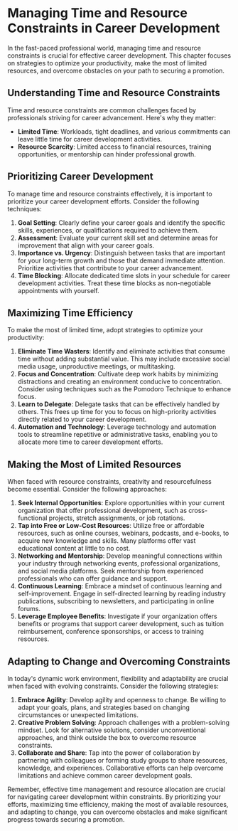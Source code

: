 Managing Time and Resource Constraints in Career Development
=======================================================================

In the fast-paced professional world, managing time and resource constraints is crucial for effective career development. This chapter focuses on strategies to optimize your productivity, make the most of limited resources, and overcome obstacles on your path to securing a promotion.

Understanding Time and Resource Constraints
-------------------------------------------

Time and resource constraints are common challenges faced by professionals striving for career advancement. Here's why they matter:

* **Limited Time**: Workloads, tight deadlines, and various commitments can leave little time for career development activities.
* **Resource Scarcity**: Limited access to financial resources, training opportunities, or mentorship can hinder professional growth.

Prioritizing Career Development
-------------------------------

To manage time and resource constraints effectively, it is important to prioritize your career development efforts. Consider the following techniques:

1. **Goal Setting**: Clearly define your career goals and identify the specific skills, experiences, or qualifications required to achieve them.
2. **Assessment**: Evaluate your current skill set and determine areas for improvement that align with your career goals.
3. **Importance vs. Urgency**: Distinguish between tasks that are important for your long-term growth and those that demand immediate attention. Prioritize activities that contribute to your career advancement.
4. **Time Blocking**: Allocate dedicated time slots in your schedule for career development activities. Treat these time blocks as non-negotiable appointments with yourself.

Maximizing Time Efficiency
--------------------------

To make the most of limited time, adopt strategies to optimize your productivity:

1. **Eliminate Time Wasters**: Identify and eliminate activities that consume time without adding substantial value. This may include excessive social media usage, unproductive meetings, or multitasking.
2. **Focus and Concentration**: Cultivate deep work habits by minimizing distractions and creating an environment conducive to concentration. Consider using techniques such as the Pomodoro Technique to enhance focus.
3. **Learn to Delegate**: Delegate tasks that can be effectively handled by others. This frees up time for you to focus on high-priority activities directly related to your career development.
4. **Automation and Technology**: Leverage technology and automation tools to streamline repetitive or administrative tasks, enabling you to allocate more time to career development efforts.

Making the Most of Limited Resources
------------------------------------

When faced with resource constraints, creativity and resourcefulness become essential. Consider the following approaches:

1. **Seek Internal Opportunities**: Explore opportunities within your current organization that offer professional development, such as cross-functional projects, stretch assignments, or job rotations.
2. **Tap into Free or Low-Cost Resources**: Utilize free or affordable resources, such as online courses, webinars, podcasts, and e-books, to acquire new knowledge and skills. Many platforms offer vast educational content at little to no cost.
3. **Networking and Mentorship**: Develop meaningful connections within your industry through networking events, professional organizations, and social media platforms. Seek mentorship from experienced professionals who can offer guidance and support.
4. **Continuous Learning**: Embrace a mindset of continuous learning and self-improvement. Engage in self-directed learning by reading industry publications, subscribing to newsletters, and participating in online forums.
5. **Leverage Employee Benefits**: Investigate if your organization offers benefits or programs that support career development, such as tuition reimbursement, conference sponsorships, or access to training resources.

Adapting to Change and Overcoming Constraints
---------------------------------------------

In today's dynamic work environment, flexibility and adaptability are crucial when faced with evolving constraints. Consider the following strategies:

1. **Embrace Agility**: Develop agility and openness to change. Be willing to adapt your goals, plans, and strategies based on changing circumstances or unexpected limitations.
2. **Creative Problem Solving**: Approach challenges with a problem-solving mindset. Look for alternative solutions, consider unconventional approaches, and think outside the box to overcome resource constraints.
3. **Collaborate and Share**: Tap into the power of collaboration by partnering with colleagues or forming study groups to share resources, knowledge, and experiences. Collaborative efforts can help overcome limitations and achieve common career development goals.

Remember, effective time management and resource allocation are crucial for navigating career development within constraints. By prioritizing your efforts, maximizing time efficiency, making the most of available resources, and adapting to change, you can overcome obstacles and make significant progress towards securing a promotion.
